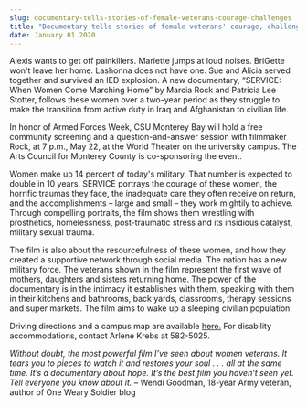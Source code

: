 ```yaml
---
slug: documentary-tells-stories-of-female-veterans-courage-challenges
title: "Documentary tells stories of female veterans' courage, challenges"
date: January 01 2020
---
```


<p>Alexis wants to get off painkillers. Mariette jumps at loud noises. BriGette won't leave her home. Lashonna does not have one. Sue and Alicia served together and survived an IED explosion. A new documentary, “SERVICE: When Women Come Marching Home” by Marcia Rock and Patricia Lee Stotter, follows these women over a two-year period as they struggle to make the transition from active duty in Iraq and Afghanistan to civilian life.
</p><p>In honor of Armed Forces Week, CSU Monterey Bay will hold a free community screening and a question-and-answer session with filmmaker Rock, at 7 p.m., May 22, at the World Theater on the university campus. The Arts Council for Monterey County is co-sponsoring the event.
</p><p>Women make up 14 percent of today's military. That number is expected to double in 10 years. SERVICE portrays the courage of these women, the horrific traumas they face, the inadequate care they often receive on return, and the accomplishments – large and small – they work mightily to achieve. Through compelling portraits, the film shows them wrestling with prosthetics, homelessness, post-traumatic stress and its insidious catalyst, military sexual trauma.
</p><p>The film is also about the resourcefulness of these women, and how they created a supportive network through social media. The nation has a new military force. The veterans shown in the film represent the first wave of mothers, daughters and sisters returning home. The power of the documentary is in the intimacy it establishes with them, speaking with them in their kitchens and bathrooms, back yards, classrooms, therapy sessions and super markets. The film aims to wake up a sleeping civilian population.
</p><p>Driving directions and a campus map are available <a href="http://csumb.edu/map">here.</a> For disability accommodations, contact Arlene Krebs at 582-5025.
</p><p><em>Without doubt, the most powerful film I’ve seen about women veterans. It tears you to pieces to watch it and restores your soul . . . all at the same time. It’s a documentary about hope. It’s the best film you haven’t seen yet. Tell everyone you know about it.</em> – Wendi Goodman, 18-year Army veteran, author of One Weary Soldier blog  
</p>
